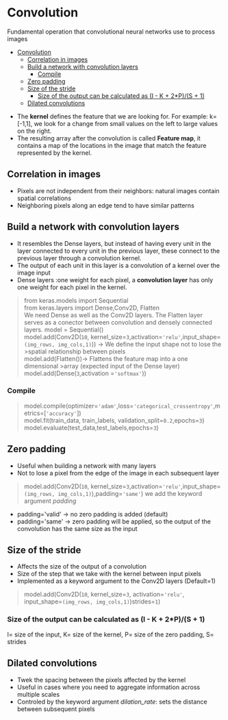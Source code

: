 # Convolution
Fundamental operation that convolutional neural networks use to process images

- [Convolution](#convolution)
  - [Correlation in images](#correlation-in-images)
  - [Build a network with convolution layers](#build-a-network-with-convolution-layers)
    - [Compile](#compile)
  - [Zero padding](#zero-padding)
  - [Size of the stride](#size-of-the-stride)
    - [Size of the output can be calculated as (I - K + 2*P)/(S + 1)](#size-of-the-output-can-be-calculated-as-i---k--2ps--1)
  - [Dilated convolutions](#dilated-convolutions)

* The **kernel** defines the feature that we are looking for. For
example: k=[-1,1], we look for a change from small values on the left 
to large values on the right.
* The resulting array after the convolution is called **Feature map**, it contains a map of the locations in the image that match the feature represented by the kernel.
    
## Correlation in images
* Pixels are not independent from their neighbors: natural images contain spatial correlations
* Neighboring pixels along an edge tend to have similar patterns

## Build a network with convolution layers

* It resembles the Dense layers, but instead of having every unit in the
layer connected to every unit in the previous layer, these connect to
the previous layer through a convolution kernel. 
* The output of each unit in this layer is a convolution of a kernel over
the image input
* Dense layers :one weight for each pixel, a **convolution layer** has
only one weight for each pixel in the kernel.

>from keras.models import Sequential<br>
>from keras.layers import Dense,Conv2D, Flatten<br>
We need Dense as well as the Conv2D layers. The Flatten layer serves as a conector between convolution and densely connected layers.
>model = Sequential()<br>
>model.add(Conv2D(`10`, kernel_size=`3`,activation=`'relu'`,input_shape=`(img_rows, img_cols,1)`)) -> We define the input shape not to lose the >spatial relationship between pixels<br>
>model.add(Flatten())-> Flattens the feature map into a one dimensional >array (expected input of the Dense layer)<br>
>model.add(Dense(`3`,activation =`'softmax'`))

### Compile
>model.compile(optimizer=`'adam'`,loss=`'categorical_crossentropy'`,metrics=[`'accuracy'`])<br>
>model.fit(train_data, train_labels, validation_split=`0.2`,epochs=`3`)<br>
>model.evaluate(test_data,test_labels,epochs=`3`)<br>

## Zero padding
* Useful when building a network with many layers
* Not to lose a pixel from the edge of the image in each subsequent layer
>model.add(Conv2D(`10`, kernel_size=`3`,activation=`'relu'`,input_shape=`(img_rows, img_cols,1)`),padding=`'same'`) we add the keyword argument *padding*
* padding='valid' -> no zero padding is added (default)
* padding='same' -> zero padding will be applied, so the output of the convolution has the same size as the input 

## Size of the stride
* Affects the size of the output of a convolution
* Size of the step that we take with the kernel between input pixels
* Implemented as a keyword argument to the Conv2D layers (Default=1)
>model.add(Conv2D(`10`, kernel_size=`3`, activation=`'relu'`, input_shape=`(img_rows, img_cols,1)`)strides=`1`)

### Size of the output can be calculated as (I - K + 2*P)/(S + 1)
I= size of the input, K= size of the kernel, P= size of the zero padding, S= strides

## Dilated convolutions
* Twek the spacing between the pixels affected by the kernel
* Useful in cases where you need to aggregate information across multiple scales
* Controled by the keyword argument *dilation_rate*: sets the distance between subsequent pixels